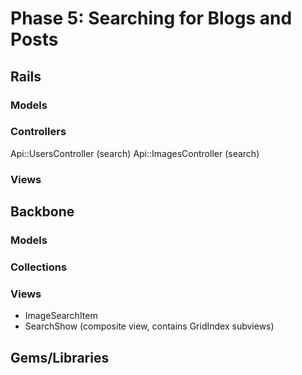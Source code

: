 # Phase 5: Searching for Blogs and Posts

## Rails
### Models

### Controllers
Api::UsersController (search)
Api::ImagesController (search)

### Views

## Backbone
### Models

### Collections

### Views
* ImageSearchItem
* SearchShow (composite view, contains GridIndex subviews)

## Gems/Libraries
